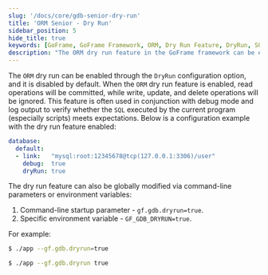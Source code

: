 ```yaml
---
slug: '/docs/core/gdb-senior-dry-run'
title: 'ORM Senior - Dry Run'
sidebar_position: 5
hide_title: true
keywords: [GoFrame, GoFrame Framework, ORM, Dry Run Feature, DryRun, SQL, Debug Mode, Log Output, Database, Configuration Example]
description: "The ORM dry run feature in the GoFrame framework can be enabled through the DryRun configuration, which allows developers to debug SQL statements without executing actual write, update, or delete operations. This article provides detailed configuration examples and demonstrates how to globally modify this feature's usage through command-line arguments and environment variables, assisting developers in verifying the correctness of SQL execution during development."
---
```


The `ORM` dry run can be enabled through the `DryRun` configuration option, and it is disabled by default. When the `ORM` dry run feature is enabled, read operations will be committed, while write, update, and delete operations will be ignored. This feature is often used in conjunction with debug mode and log output to verify whether the `SQL` executed by the current program (especially scripts) meets expectations. Below is a configuration example with the dry run feature enabled:

```yaml
database:
  default:
  - link:   "mysql:root:12345678@tcp(127.0.0.1:3306)/user"
    debug:  true
    dryRun: true
```

The dry run feature can also be globally modified via command-line parameters or environment variables:

1. Command-line startup parameter - `gf.gdb.dryrun=true`.
2. Specific environment variable - `GF_GDB_DRYRUN=true`.

For example:

```bash
$ ./app --gf.gdb.dryrun=true
```

```bash
$ ./app --gf.gdb.dryrun true
```
